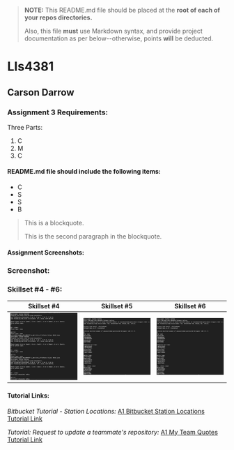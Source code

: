 > **NOTE:** This README.md file should be placed at the **root of each of your repos directories.**
>
>Also, this file **must** use Markdown syntax, and provide project documentation as per below--otherwise, points **will** be deducted.
>

# LIs4381

## Carson Darrow

### Assignment 3 Requirements:

Three Parts:

1. C
2. M
3. C

#### README.md file should include the following items:

* C
* S
* S
* B

> This is a blockquote.
> 
> This is the second paragraph in the blockquote.
>


#### Assignment Screenshots:


### Screenshot:




### Skillset #4 - #6:

| Skillset #4 | Skillset #5 | Skillset #6 |
| -------------- | --------------| -------------- |
| ![Skillset #4](img/ss4.png) | ![Skillset #5](img/ss5.png) | ![Skillset #6](img/ss5.png) |




#### Tutorial Links:

*Bitbucket Tutorial - Station Locations:*
[A1 Bitbucket Station Locations Tutorial Link](https://bitbucket.org/cbd19a/bitbucketstationlocations/ "Bitbucket Station Locations")

*Tutorial: Request to update a teammate's repository:*
[A1 My Team Quotes Tutorial Link](https://bitbucket.org/username/myteamquotes/ "My Team Quotes Tutorial")

